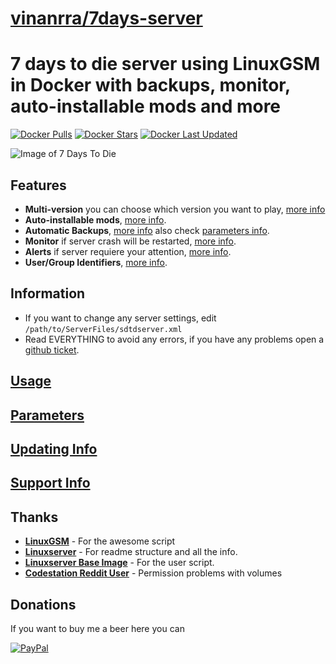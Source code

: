 # [vinanrra/7days-server](https://github.com/vinanrra/Docker-7DaysToDie)

# 7 days to die server using LinuxGSM in Docker with backups, monitor, auto-installable mods and more

[![Docker Pulls](https://img.shields.io/badge/dynamic/json?color=red&label=pulls&query=pull_count&url=https%3A%2F%2Fhub.docker.com%2Fv2%2Frepositories%2Fvinanrra%2F7dtd-server%2F?style=flat-square&color=E68523&logo=docker&logoColor=white)](https://hub.docker.com/r/vinanrra/7dtd-server)
[![Docker Stars](https://img.shields.io/badge/dynamic/json?color=red&label=stars&query=star_count&url=https%3A%2F%2Fhub.docker.com%2Fv2%2Frepositories%2Fvinanrra%2F7dtd-server%2F?style=flat-square&color=E68523&logo=docker&logoColor=white)](https://hub.docker.com/r/vinanrra/7dtd-server)
[![Docker Last Updated](https://img.shields.io/badge/dynamic/json?color=red&label=Last%20Update&query=last_updated&url=https%3A%2F%2Fhub.docker.com%2Fv2%2Frepositories%2Fvinanrra%2F7dtd-server%2F?style=flat-square&color=E68523&logo=docker&logoColor=white)](https://hub.docker.com/r/vinanrra/7dtd-server)

![Image of 7 Days To Die](https://raw.githubusercontent.com/vinanrra/Docker-7DaysToDie/master/7dtd.png)

## Features

* **Multi-version** you can choose which version you want to play, [more info](docs/parameters.md) 
* **Auto-installable mods**, [more info](docs/mods_support.md).
* **Automatic Backups**, [more info](docs/backups.md) also check [parameters info](docs/parameters.md).
* **Monitor** if server crash will be restarted, [more info](docs/parameters.md).
* **Alerts** if server requiere your attention, [more info](docs/alerts.md#alerts).
* **User/Group Identifiers**, [more info](docs/user_groups_identifiers.md).

## Information

* If you want to change any server settings, edit `/path/to/ServerFiles/sdtdserver.xml`
* Read EVERYTHING to avoid any errors, if you have any problems open a [github ticket](https://github.com/vinanrra/Docker-7DaysToDie/issues).

## [Usage](docs/usage.md)

## [Parameters](docs/parameters.md)

## [Updating Info](docs/updating_info.md)

## [Support Info](docs/support.md)

## Thanks

* **[LinuxGSM](https://linuxgsm.com/)** - For the awesome script
* **[Linuxserver](https://www.linuxserver.io/)** - For readme structure and all the info.
* **[Linuxserver Base Image](https://github.com/linuxserver/docker-baseimage-ubuntu/blob/bionic/root/etc/cont-init.d/10-adduser)** - For the user script.
* **[Codestation Reddit User](https://www.reddit.com/r/docker/comments/evn3st/permission_problems_with_volumes/fg16w87/)** - Permission problems with volumes

## Donations

   If you want to buy me a beer here you can

   <a href="https://www.paypal.com/cgi-bin/webscr?cmd=_s-xclick&hosted_button_id=25XWMUHD8NZHG&source=url" rel="PayPal">![PayPal](https://www.paypalobjects.com/en_US/i/btn/btn_donate_SM.gif)
